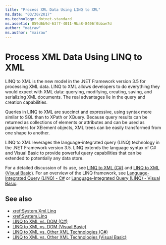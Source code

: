 ```yaml
---
title: "Process XML Data Using LINQ to XML"
ms.date: "03/30/2017"
ms.technology: dotnet-standard
ms.assetid: 059d6b9d-63f7-4011-9ba8-8406f0bbae7d
author: "mairaw"
ms.author: "mairaw"
---
```

# Process XML Data Using LINQ to XML
LINQ to XML is the new model in the .NET Framework version 3.5 for processing XML data. LINQ to XML allows developers to do everything they would expect with XML data: querying, modifying, creating, saving, and serializing XML documents. The real advantages lie in the query and creation capabilities.  
  
 Queries in LINQ to XML are succinct and expressive, using syntax more similar to SQL than to XPath or XQuery. Because query results can be returned as collections of elements or attributes and can be used as parameters for XElement objects, XML trees can be easily transformed from one shape to another.  
  
 LINQ to XML leverages the language-integrated query (LINQ) technology in the .NET Framework version 3.5. LINQ extends the language syntax of C# and Visual Basic to provide powerful query capabilities that can be extended to potentially any data store.  
  
 For a detailed discussion of its use, see [LINQ to XML (C#)](../../../csharp/programming-guide/concepts/linq/linq-to-xml.md) and [LINQ to XML (Visual Basic)](../../../visual-basic/programming-guide/concepts/linq/linq-to-xml.md). For an overview of the LINQ framework, see [Language-Integrated Query (LINQ) - C#](../../../csharp/programming-guide/concepts/linq/index.md) or [Language-Integrated Query (LINQ) - Visual Basic](../../../visual-basic/programming-guide/concepts/linq/index.md).  
  
## See also

- <xref:System.Xml.Linq>
- <xref:System.Linq>
- [LINQ to XML vs. DOM (C#)](../../../csharp/programming-guide/concepts/linq/linq-to-xml-vs-dom.md)
- [LINQ to XML vs. DOM (Visual Basic)](../../../visual-basic/programming-guide/concepts/linq/linq-to-xml-vs-dom.md)
- [LINQ to XML vs. Other XML Technologies (C#)](../../../csharp/programming-guide/concepts/linq/linq-to-xml-vs-other-xml-technologies.md)
- [LINQ to XML vs. Other XML Technologies (Visual Basic)](../../../visual-basic/programming-guide/concepts/linq/linq-to-xml-vs-other-xml-technologies.md)
